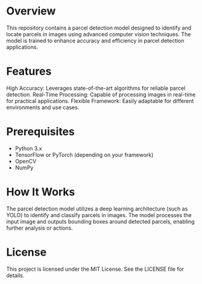 # Overview
This repository contains a parcel detection model designed to identify and locate parcels in images using advanced computer vision techniques. The model is trained to enhance accuracy and efficiency in parcel detection applications.

# Features
High Accuracy: Leverages state-of-the-art algorithms for reliable parcel detection.
Real-Time Processing: Capable of processing images in real-time for practical applications.
Flexible Framework: Easily adaptable for different environments and use cases.

# Prerequisites
- Python 3.x
- TensorFlow or PyTorch (depending on your framework)
- OpenCV
- NumPy

# How It Works
The parcel detection model utilizes a deep learning architecture (such as YOLO) to identify and classify parcels in images. The model processes the input image and outputs bounding boxes around detected parcels, enabling further analysis or actions.

# License
This project is licensed under the MIT License. See the LICENSE file for details.

